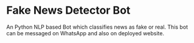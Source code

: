 # Fake News Detector Bot
An Python NLP based Bot which classifies news as fake or real. This bot can be messaged on WhatsApp and also on deployed website. 
